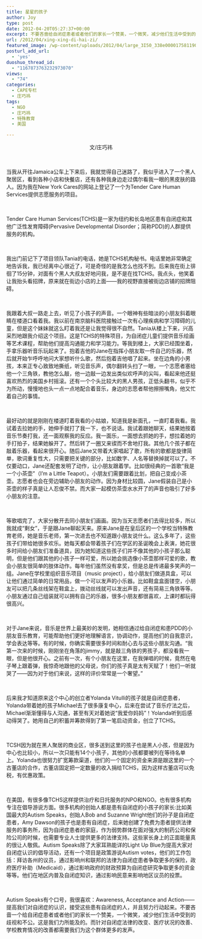 ```yaml
---
title: 星星的孩子
author: Joy
type: post
date: 2012-04-20T05:27:37+00:00
excerpt: 不要吝啬给自闭症患者或者他们的家长一个赞美，一个微笑，减少他们生活中受到的歧视和不公。这是我们力所能及的。而针对自闭症法律的改变、医疗状况的改善、学校教育情况的改善都需要我们为这个群体更多的发声。
url: /2012/04/xing-xing-di-hai-zi/
featured_image: /wp-content/uploads/2012/04/large_3I50_338e000017581190.jpg
posturl_add_url:
  - 'yes'
duoshuo_thread_id:
  - "1167873763232973070"
views:
  - "74"
categories:
  - CAPE专栏
  - 庄巧祎
tags:
  - NGO
  - 庄巧祎
  - 特殊教育
  - 美国

---
```

<p style="text-align: center;">
  文/庄巧祎
</p>

&nbsp;

当我从开往Jamaica公车上下来后，我就觉得自己迷路了，我似乎进入了一个黑人聚居区，看到各种小店和快餐店，还有各种我身边走过偶尔看我一眼的黑皮肤的路人。因为我在New York Cares的网站上登记了一个为Tender Care Human Services提供志愿服务的项目。

&nbsp;

Tender Care Human Services(TCHS)是一家为纽约和长岛地区患有自闭症和其他广泛性发育障碍(Pervasive Developmental Disorder；简称PDD)的人群提供服务的机构。

&nbsp;

我出门前记下了项目领队Tania的电话，她是TCHS机构秘书。电话里她非常确定地告诉我，我已经离中心很近了，可是奇怪的是我怎么也找不到。后来我在街上徘徊了15分钟，对面有个黑人大叔友好地问我，是不是在找TCHS。我点头，他笑着让我抬头看招牌，原来就在街边小店的上面——我的视野直接被街边店铺的招牌阻碍。

&nbsp;

我跟着大叔一路走上去，听见了小孩子的声音。一个眼神有些暗淡的小朋友斜着眼睛在楼道口看着我。我以前在南京脑科医院接触过一次有心理疾病和学习障碍的儿童，但是这个妹妹就这么盯着我还是让我觉得很不自然。Tania从楼上下来，兴高采烈地跟我介绍这个项目。这是TCHS的特殊项目，为自闭症儿童们提供音乐绘画等艺术课程，帮助他们提高沟通能力和学习能力。等我到楼上，大家已经围坐着，手拿乐器听音乐玩起来了。抱着吉他的Jane在指挥小朋友取一件自己的乐器，然后就开始乍呼呼地问大家想听什么歌，然后抱着吉他唱了起来。坐在边角的小男孩，本来正专心致致地撕纸，听见音乐声，偶尔翻转头扫了一眼，一个志愿者塞给他一个三角铁，教他怎么敲，他一边敲一边发出类似欢呼声的尖叫，看起来他还挺喜欢热烈的美国乡村摇滚。还有一个个头比较大的黑人男孩，正低头翻书，似乎不为所动，慢慢地也头一点一点地配合着音乐，身边的志愿者帮他擦擦嘴角，他又忙着自己的事情。

&nbsp;

最好动的就是刚刚在楼道盯着我看的小姑娘，知道我是新面孔，一直盯着我看。我试着去拉她的手，她伸手就打了我一下，也不说话。我试着跟她聊天，结果她按着音乐节奏打我，还一面观察我的反应。我一面乐，一面想去抓她的手，想拉着她的手打拍子，结果她躲开了。然后转了一圈又来锲而不舍地打我。其他几个孩子都在敲着乐器，看起来很开心。随后Jane又带着大家唱起了歌，所有的歌都是旋律简单，歌词重复性大，只需要把关键的部分，比如数字、人名等替换掉就可以了。不仅要动口，Jane还配套发明了动作，让小朋友跟着学。比如很经典的一首歌“我是一个小茶壶”（I’m a Little Teapot）。小朋友们需要跟着比划，把自己变成小茶壶。志愿者也会在旁边辅助小朋友的动作。因为身材比较圆，Jane假装自己是小茶壶的样子真是让人忍俊不禁。而大家一起模仿茶壶水水开了的声音也吸引了好多小朋友的注意。

&nbsp;

等歌唱完了，大家分散开去同小朋友们画画。因为当天志愿者们去得比较多，所以我就成“剩女”，于是跟Jane聊起天来。原来Jane是在皇后区的一个学校当特殊教育老师，她是音乐老师，第一次进去也不知道跟小朋友说什么。这么多年了，这些孩子们带给她很多欢乐。她每天都会带着孩子们在学区的圣诞晚会上表演，她花很多时间给小朋友们准备道具，因为她知道这些孩子们并不像其他的小孩子那么聪明，但是他们跟其他的小孩子一样可爱，所以她会挑选像小茶壶那样可爱的歌，教会小朋友很简单的肢体动作。每年他们虽然没有拿奖，但是总是传递最多笑声的一组。Jane在学校里组织音乐项目（music project），给小朋友们做道具盒，可以让他们通过简单的日常用品，做一个可以发声的小乐器。比如鞋盒盒面镂空，小朋友可以把几条丝线架在鞋盒上，拨动丝线就可以发出声音，还有简易三角铁等等。小朋友通过自己组装就可以拥有自己的乐器，很多小朋友都很喜欢，上课时都玩得很高兴。

&nbsp;

对于Jane来说，音乐是世界上最美妙的发明，她相信通过给自闭症和患PDD的小朋友音乐教育，可能帮助他们更好地理解语言，协调动作，提高他们的自我意识，学会表达等等。有的时候，你确实需要很多时间和耐心去与这些小朋友沟通。“我第一次来的时候，刚刚坐在角落的jimmy，就是敲三角铁的男孩子，都没看我一眼，但是他很开心。之前有一次，有个小朋友在这里，在我弹唱的时候，竟然在电子琴上跟着弹，我惊奇地跟他的父母说，你们的孩子真是太有天赋了！他们一听就哭了——因为对于他们来说，这样的评价常常是一个奢望。”

&nbsp;

后来我才知道原来这个中心的创立者Yolanda Vitulli的孩子就是自闭症患者，Yolanda带着她的孩子Michael去了很多康复中心，后来在尝试了音乐疗法之后，Michael渐渐懂得与人沟通，甚至有天对着她说“我爱你妈妈”！Yolanda听到后感动得哭了。她用自己的积蓄并筹款得到了第一笔启动资金，创立了TCHS。

&nbsp;

TCSH因为就在黑人聚居的商业区，很多送到这里的孩子也是黑人小孩，但是因为中心也比较小，所以一次只能有14个小孩子，其他的小孩都要被列在等待名单上。Yolanda也很努力扩宽筹款渠道，他们的一个固定的资金来源是跟这里的一个古董店的合作，古董店固定把一定数量的收入捐给TCHS，因为这样古董店可以免税，有优惠政策。

&nbsp;

在美国，有很多像TCHS这样提供治疗和日托服务的NPO和NGO。也有很多机构专注在倡导游说方面。很多机构的创始人都是患有自闭症的小孩子的家长:比如美国最大的Autism Speaks，创始人Bob and Suzanne Wright他们的孙子是自闭症患者，Amy Dawson的孩子也是患有自闭症，后来她创建了免费为患者提供法律服务的事务所，因为自闭症患者的家庭，作为弱势群体在面对强大的制药公司和保险公司的时候，也需要专业人士提供更多的法律支持。这些家长身上的正面能量真的很让人敬佩。Autism Speaks除了大家耳熟能详的Light Up Blue为提高大家对自闭症认识的倡导活动，还有一个项目是政策游说Autism votes，他们的工作包括：拜访各州的议员，通过影响州和联邦的法律为自闭症患者争取更多的保险，政府医疗补助（Medicaid），通过影响政府的财政预算为自闭症研究争取更多的资金等等。他们在地区内普及自闭症知识，通过影响民意来影响地区议员的投票。

&nbsp;

Autism Speaks有个口号，我很喜欢：Awareness, Acceptance and Action——提高我们对自闭症的认识，接受这些患有自闭症的人，并且努力行动起来。不要吝啬一个给自闭症患者或者他们的家长一个赞美，一个微笑，减少他们生活中受到的歧视和不公。这是我们力所能及的。而针对自闭症法律的改变、医疗状况的改善、学校教育情况的改善都需要我们为这个群体更多的发声。

&nbsp;